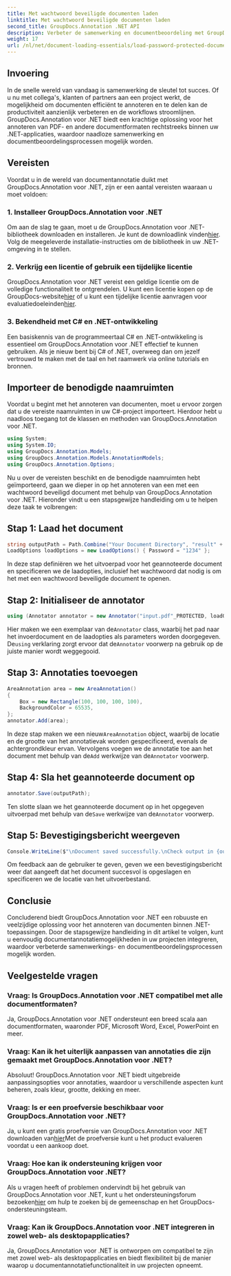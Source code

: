 ```yaml
---
title: Met wachtwoord beveiligde documenten laden
linktitle: Met wachtwoord beveiligde documenten laden
second_title: GroupDocs.Annotation .NET API
description: Verbeter de samenwerking en documentbeoordeling met GroupDocs.Annotation voor .NET. Annoteer PDF en meer naadloos in uw .NET-apps.
weight: 17
url: /nl/net/document-loading-essentials/load-password-protected-documents/
---
```

## Invoering
In de snelle wereld van vandaag is samenwerking de sleutel tot succes. Of u nu met collega's, klanten of partners aan een project werkt, de mogelijkheid om documenten efficiënt te annoteren en te delen kan de productiviteit aanzienlijk verbeteren en de workflows stroomlijnen. GroupDocs.Annotation voor .NET biedt een krachtige oplossing voor het annoteren van PDF- en andere documentformaten rechtstreeks binnen uw .NET-applicaties, waardoor naadloze samenwerking en documentbeoordelingsprocessen mogelijk worden.
## Vereisten
Voordat u in de wereld van documentannotatie duikt met GroupDocs.Annotation voor .NET, zijn er een aantal vereisten waaraan u moet voldoen:
### 1. Installeer GroupDocs.Annotation voor .NET
 Om aan de slag te gaan, moet u de GroupDocs.Annotation voor .NET-bibliotheek downloaden en installeren. Je kunt de downloadlink vinden[hier](https://releases.groupdocs.com/annotation/net/). Volg de meegeleverde installatie-instructies om de bibliotheek in uw .NET-omgeving in te stellen.
### 2. Verkrijg een licentie of gebruik een tijdelijke licentie
 GroupDocs.Annotation voor .NET vereist een geldige licentie om de volledige functionaliteit te ontgrendelen. U kunt een licentie kopen op de GroupDocs-website[hier](https://purchase.groupdocs.com/buy) of u kunt een tijdelijke licentie aanvragen voor evaluatiedoeleinden[hier](https://purchase.groupdocs.com/temporary-license/).
### 3. Bekendheid met C# en .NET-ontwikkeling
Een basiskennis van de programmeertaal C# en .NET-ontwikkeling is essentieel om GroupDocs.Annotation voor .NET effectief te kunnen gebruiken. Als je nieuw bent bij C# of .NET, overweeg dan om jezelf vertrouwd te maken met de taal en het raamwerk via online tutorials en bronnen.

## Importeer de benodigde naamruimten
Voordat u begint met het annoteren van documenten, moet u ervoor zorgen dat u de vereiste naamruimten in uw C#-project importeert. Hierdoor hebt u naadloos toegang tot de klassen en methoden van GroupDocs.Annotation voor .NET.
```csharp
using System;
using System.IO;
using GroupDocs.Annotation.Models;
using GroupDocs.Annotation.Models.AnnotationModels;
using GroupDocs.Annotation.Options;
```

Nu u over de vereisten beschikt en de benodigde naamruimten hebt geïmporteerd, gaan we dieper in op het annoteren van een met een wachtwoord beveiligd document met behulp van GroupDocs.Annotation voor .NET. Hieronder vindt u een stapsgewijze handleiding om u te helpen deze taak te volbrengen:
## Stap 1: Laad het document
```csharp
string outputPath = Path.Combine("Your Document Directory", "result" + Path.GetExtension("input.pdf"));
LoadOptions loadOptions = new LoadOptions() { Password = "1234" };
```
In deze stap definiëren we het uitvoerpad voor het geannoteerde document en specificeren we de laadopties, inclusief het wachtwoord dat nodig is om het met een wachtwoord beveiligde document te openen.
## Stap 2: Initialiseer de annotator
```csharp
using (Annotator annotator = new Annotator("input.pdf"_PROTECTED, loadOptions))
```
 Hier maken we een exemplaar van de`Annotator` class, waarbij het pad naar het invoerdocument en de laadopties als parameters worden doorgegeven. De`using` verklaring zorgt ervoor dat de`Annotator` voorwerp na gebruik op de juiste manier wordt weggegooid.
## Stap 3: Annotaties toevoegen
```csharp
AreaAnnotation area = new AreaAnnotation()
{
    Box = new Rectangle(100, 100, 100, 100),
    BackgroundColor = 65535,
};
annotator.Add(area);
```
 In deze stap maken we een nieuw`AreaAnnotation` object, waarbij de locatie en de grootte van het annotatievak worden gespecificeerd, evenals de achtergrondkleur ervan. Vervolgens voegen we de annotatie toe aan het document met behulp van de`Add` werkwijze van de`Annotator` voorwerp.
## Stap 4: Sla het geannoteerde document op
```csharp
annotator.Save(outputPath);
```
 Ten slotte slaan we het geannoteerde document op in het opgegeven uitvoerpad met behulp van de`Save` werkwijze van de`Annotator` voorwerp.
## Stap 5: Bevestigingsbericht weergeven
```csharp
Console.WriteLine($"\nDocument saved successfully.\nCheck output in {outputPath}.");
```
Om feedback aan de gebruiker te geven, geven we een bevestigingsbericht weer dat aangeeft dat het document succesvol is opgeslagen en specificeren we de locatie van het uitvoerbestand.

## Conclusie
Concluderend biedt GroupDocs.Annotation voor .NET een robuuste en veelzijdige oplossing voor het annoteren van documenten binnen .NET-toepassingen. Door de stapsgewijze handleiding in dit artikel te volgen, kunt u eenvoudig documentannotatiemogelijkheden in uw projecten integreren, waardoor verbeterde samenwerkings- en documentbeoordelingsprocessen mogelijk worden.
## Veelgestelde vragen
### Vraag: Is GroupDocs.Annotation voor .NET compatibel met alle documentformaten?
Ja, GroupDocs.Annotation voor .NET ondersteunt een breed scala aan documentformaten, waaronder PDF, Microsoft Word, Excel, PowerPoint en meer.
### Vraag: Kan ik het uiterlijk aanpassen van annotaties die zijn gemaakt met GroupDocs.Annotation voor .NET?
Absoluut! GroupDocs.Annotation voor .NET biedt uitgebreide aanpassingsopties voor annotaties, waardoor u verschillende aspecten kunt beheren, zoals kleur, grootte, dekking en meer.
### Vraag: Is er een proefversie beschikbaar voor GroupDocs.Annotation voor .NET?
 Ja, u kunt een gratis proefversie van GroupDocs.Annotation voor .NET downloaden van[hier](https://releases.groupdocs.com/)Met de proefversie kunt u het product evalueren voordat u een aankoop doet.
### Vraag: Hoe kan ik ondersteuning krijgen voor GroupDocs.Annotation voor .NET?
 Als u vragen heeft of problemen ondervindt bij het gebruik van GroupDocs.Annotation voor .NET, kunt u het ondersteuningsforum bezoeken[hier](https://forum.groupdocs.com/c/annotation/10) om hulp te zoeken bij de gemeenschap en het GroupDocs-ondersteuningsteam.
### Vraag: Kan ik GroupDocs.Annotation voor .NET integreren in zowel web- als desktopapplicaties?
Ja, GroupDocs.Annotation voor .NET is ontworpen om compatibel te zijn met zowel web- als desktopapplicaties en biedt flexibiliteit bij de manier waarop u documentannotatiefunctionaliteit in uw projecten opneemt.